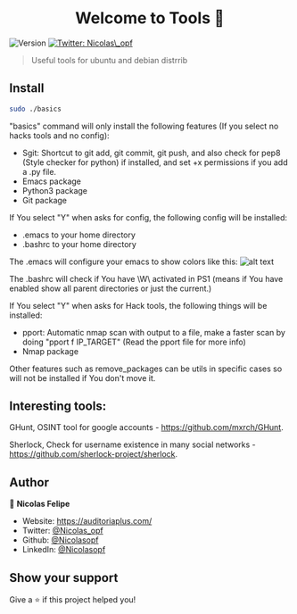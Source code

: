 <h1 align="center">Welcome to Tools 👋</h1>
<p>
  <img alt="Version" src="https://img.shields.io/badge/version-1.0-blue.svg?cacheSeconds=2592000" />
  <a href="https://twitter.com/Nicolas_opf" target="_blank">
    <img alt="Twitter: Nicolas\_opf" src="https://img.shields.io/twitter/follow/Nicolas_opf.svg?style=social" />
  </a>
</p>

> Useful tools for ubuntu and debian distrrib

## Install

```sh
sudo ./basics
```
"basics" command will only install the following features (If you select no hacks tools and no config):

* Sgit: Shortcut to git add, git commit, git push, and also check for pep8 (Style checker for python) if installed, and set +x permissions if you add a .py file.
* Emacs package
* Python3 package
* Git package


If You select "Y" when asks for config, the following config will be installed:

* .emacs to your home directory
* .bashrc to your home directory

The .emacs will configure your emacs to show colors like this:
![alt text](https://user-images.githubusercontent.com/69660332/102292174-a5e2d680-3f12-11eb-8993-84bae67f2d9f.png)

The .bashrc will check if You have \W\ activated in PS1 (means if You have enabled show all parent directories or just the current.)


If You select "Y" when asks for Hack tools, the following things will be installed:

* pport: Automatic nmap scan with output to a file, make a faster scan by doing "pport f IP_TARGET" (Read the pport file for more info)
* Nmap package


Other features such as remove_packages can be utils in specific cases so will not be installed if You don't move it.

## Interesting tools:
GHunt, OSINT tool for google accounts - https://github.com/mxrch/GHunt.

Sherlock, Check for username existence in many social networks - https://github.com/sherlock-project/sherlock.

## Author

👤 **Nicolas Felipe**

* Website: https://auditoriaplus.com/
* Twitter: [@Nicolas\_opf](https://twitter.com/Nicolas\_opf)
* Github: [@Nicolasopf](https://github.com/Nicolasopf)
* LinkedIn: [@Nicolasopf](https://linkedin.com/in/Nicolasopf)

## Show your support

Give a ⭐️ if this project helped you!

